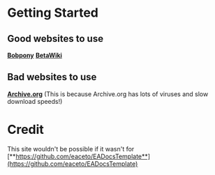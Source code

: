 # Getting Started

## Good websites to use

[**Bobpony**](https://www.bobpony.com/)
[**BetaWiki**](https://betawiki.net/wiki/Main_Page)

## Bad websites to use

[**Archive.org**](https://www.archive.org) (This is because Archive.org has lots of viruses and slow download speeds!)

# Credit

This site wouldn't be possible if it wasn't for [**https://github.com/eaceto/EADocsTemplate**](https://github.com/eaceto/EADocsTemplate)
